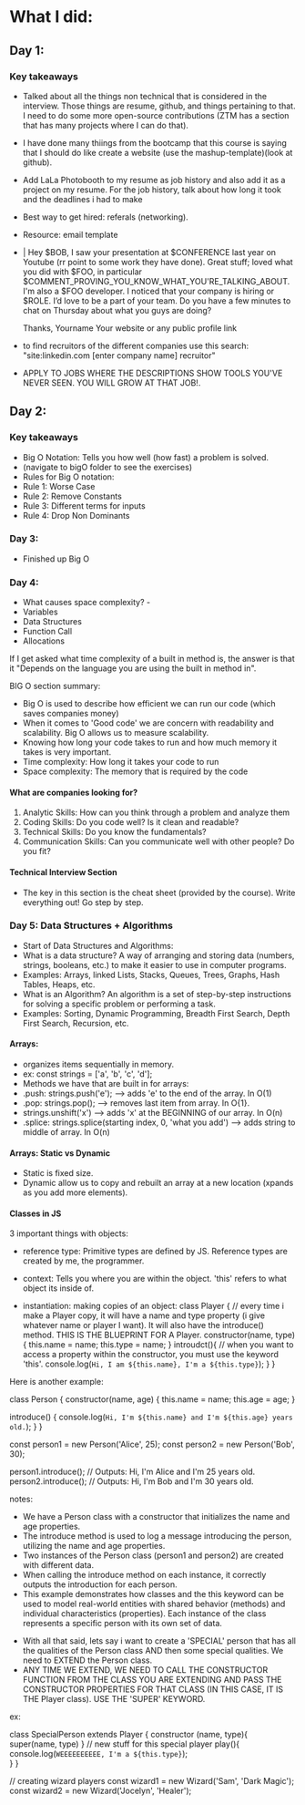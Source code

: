 # What I did:

## Day 1:

### Key takeaways
- Talked about all the things non technical that is considered in the interview. Those things are resume, github, and things pertaining to that. I need to do some more open-source contributions (ZTM has a section that has many projects where I can do that).
- I have done many thiings from the bootcamp that this course is saying that I should do like create a website (use the mashup-template)(look at github).
- Add LaLa Photobooth to my resume as job history and also add it as a project on my resume. For the job history, talk about how long it took and the deadlines i had to make
- Best way to get hired: referals (networking).

- Resource: email template 
- | Hey $BOB,
    I saw your presentation at $CONFERENCE last year on Youtube (rr point to some work they have done).
    Great stuff; loved what you did with $FOO, in particular
    $COMMENT_PROVING_YOU_KNOW_WHAT_YOU'RE_TALKING_ABOUT.
    I'm also a $FOO developer. I noticed that your company is hiring
    or $ROLE. I’d love to be a part of your team. Do you have a
    few minutes to chat on Thursday about what you guys are doing?
    
    Thanks,
    Yourname
    Your website or any public profile link

- to find recruitors of the different companies use this search: "site:linkedin.com [enter company name] recruitor"
- APPLY TO JOBS WHERE THE DESCRIPTIONS SHOW TOOLS YOU'VE NEVER SEEN. YOU WILL GROW AT THAT JOB!.

## Day 2:

### Key takeaways

- Big O Notation: Tells you how well (how fast) a problem is solved.
- (navigate to bigO folder to see the exercises)
- Rules for Big O notation:
- Rule 1: Worse Case  
- Rule 2: Remove Constants
- Rule 3: Different terms for inputs
- Rule 4: Drop Non Dominants

### Day 3:
- Finished up Big O

### Day 4:
- What causes space complexity? -
- Variables
- Data Structures
- Function Call
- Allocations

If I get asked what time complexity of a built in method is, the answer is that it "Depends on the language you are using the built in method in".

BIG O section summary:

- Big O is used to describe how efficient we can run our code (which saves companies money)
- When it comes to 'Good code' we are concern with readability and scalability. Big O allows us to measure scalability.
- Knowing how long your code takes to run and how much memory it takes is very important.
- Time complexity: How long it takes your code to run
- Space complexity: The memory that is required by the code

#### What are companies looking for?
1. Analytic Skills: How can you think through a problem and analyze them 
2. Coding Skills: Do you code well? Is it clean and readable?
3. Technical Skills: Do you know the fundamentals?  
4. Communication Skills: Can you communicate well with other people? Do you fit?

#### Technical Interview Section
- The key in this section is the cheat sheet (provided by the course). Write everything out! Go step by step.

### Day 5: Data Structures + Algorithms

- Start of Data Structures and Algorithms:
- What is a data structure? A way of arranging and storing data (numbers, strings, booleans, etc.) to make it easier to use in computer programs.
- Examples: Arrays, linked Lists, Stacks, Queues, Trees, Graphs, Hash Tables, Heaps, etc.
- What is an Algorithm? An algorithm is a set of step-by-step instructions for solving a specific problem or performing a task.
- Examples: Sorting, Dynamic Programming, Breadth First Search, Depth First Search, Recursion, etc.

#### Arrays:
- organizes items sequentially in memory.
- ex: const strings = ['a', 'b', 'c', 'd'];
- Methods we have that are built in for arrays:
- .push: strings.push('e'); --> adds 'e' to the end of the array. In O(1)
- .pop: strings.pop(); --> removes last item from array. In O{1}.
- strings.unshift('x') --> adds 'x' at the BEGINNING of our array. In O(n)
- .splice: strings.splice(starting index, 0, 'what you add') --> adds string to middle of array. In O(n)

#### Arrays: Static vs Dynamic

- Static is fixed size.
- Dynamic allow us to copy and rebuilt an array at a new location (xpands as you add more elements).

#### Classes in JS

3 important things with objects:
- reference type:
Primitive types are defined by JS.
Reference types are created by me, the programmer.

- context:
Tells you where you are within the object.
'this' refers to what object its inside of.

- instantiation: making copies of an object:
class Player {
    // every time i make a Player copy, it will have a name and type property (i give whatever name or player I want). It will also have the introduce() method. THIS IS THE BLUEPRINT FOR A Player.
    constructor(name, type){
        this.name = name;
        this.type = name;
    }
    introudct(){
        // when you want to access a property within the constructor, you must use the keyword 'this'.
        console.log(`Hi, I am ${this.name}, I'm a ${this.type}`);
    }
}

Here is another example:


class Person {
  constructor(name, age) {
    this.name = name;
    this.age = age;
  }

  introduce() {
    console.log(`Hi, I'm ${this.name} and I'm ${this.age} years old.`);
  }
}

const person1 = new Person('Alice', 25);
const person2 = new Person('Bob', 30);

person1.introduce(); // Outputs: Hi, I'm Alice and I'm 25 years old.
person2.introduce(); // Outputs: Hi, I'm Bob and I'm 30 years old.


notes:

- We have a Person class with a constructor that initializes the name and age properties.
- The introduce method is used to log a message introducing the person, utilizing the name and age properties.
- Two instances of the Person class (person1 and person2) are created with different data.
- When calling the introduce method on each instance, it correctly outputs the introduction for each person.
- This example demonstrates how classes and the this keyword can be used to model real-world entities with shared behavior (methods) and individual characteristics (properties). Each instance of the class represents a specific person with its own set of data.


* With all that said, lets say i want to create a 'SPECIAL' person that  has all the qualities of the Person class AND then some special qualities. We need to EXTEND the Person class.
* ANY TIME WE EXTEND, WE NEED TO CALL THE CONSTRUCTOR FUNCTION FROM THE CLASS YOU ARE EXTENDING AND PASS THE CONSTRUCTOR PROPERTIES FOR THAT CLASS (IN THIS CASE, IT IS THE Player class). USE THE 'SUPER' KEYWORD.

ex:

class SpecialPerson extends Player {
    constructor (name, type){
        super(name, type)
    }
    // new stuff for this special player
    play(){
        console.log(`WEEEEEEEEEE, I'm a ${this.type}`);   
    }
}

// creating wizard players
const wizard1 = new Wizard('Sam', 'Dark Magic');
const wizard2 = new Wizard('Jocelyn', 'Healer');
